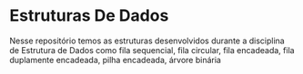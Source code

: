 # Estruturas De Dados
Nesse repositório temos as estruturas desenvolvidos durante a disciplina de Estrutura de Dados como fila sequencial, fila circular, fila encadeada, fila duplamente encadeada, pilha encadeada, árvore binária
